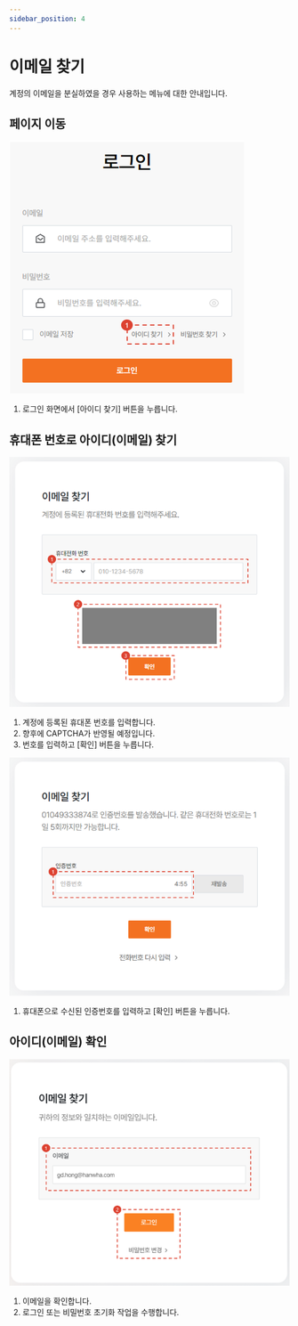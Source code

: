 ```yaml
---
sidebar_position: 4
---
```




# 이메일 찾기

계정의 이메일을 분실하였을 경우 사용하는 메뉴에 대한 안내입니다.



## 페이지 이동

![024](./img/024.png)

1. 로그인 화면에서 [아이디 찾기] 버튼을 누릅니다.

## 휴대폰 번호로 아이디(이메일) 찾기

![023](./img/023.png)

1. 계정에 등록된 휴대폰 번호를 입력합니다.
1. 향후에 CAPTCHA가 반영될 예정입니다.
1. 번호를 입력하고 [확인] 버튼을 누릅니다.

![025](./img/025.png)

1. 휴대폰으로 수신된 인증번호를 입력하고 [확인] 버튼을 누릅니다.

## 아이디(이메일) 확인

![026](./img/026.png)

1. 이메일을 확인합니다.
1. 로그인 또는 비밀번호 초기화 작업을 수행합니다.


